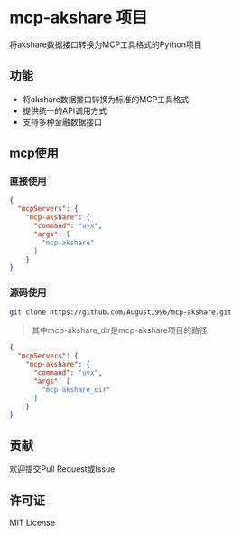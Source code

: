 # mcp-akshare 项目

将akshare数据接口转换为MCP工具格式的Python项目

## 功能

- 将akshare数据接口转换为标准的MCP工具格式
- 提供统一的API调用方式
- 支持多种金融数据接口

## mcp使用
### 直接使用
```json
{
  "mcpServers": {
    "mcp-akshare": {
      "command": "uvx",
      "args": [
        "mcp-akshare"
      ]
    }
}
```
### 源码使用
```bash
git clone https://github.com/August1996/mcp-akshare.git
```

> 其中mcp-akshare_dir是mcp-akshare项目的路径
```json
{
  "mcpServers": {
    "mcp-akshare": {
      "command": "uvx",
      "args": [
        "mcp-akshare_dir"
      ]
    }
}
```

## 贡献

欢迎提交Pull Request或Issue

## 许可证

MIT License
